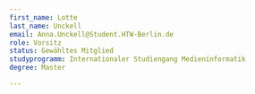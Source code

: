 ```yaml
---
first_name: Lotte
last_name: Unckell
email: Anna.Unckell@Student.HTW-Berlin.de
role: Vorsitz
status: Gewähltes Mitglied
studyprogramm: Internationaler Studiengang Medieninformatik
degree: Master

---
```

